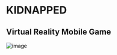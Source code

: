 # KIDNAPPED
## Virtual Reality Mobile Game 
![image](https://user-images.githubusercontent.com/46824693/206403772-f2fb9aad-2682-45a6-9809-214ed16e3299.png)
